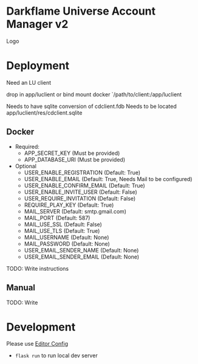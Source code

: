 # Darkflame Universe Account Manager v2

Logo
# Deployment

Need an LU client

drop in app/luclient or bind mount docker `/path/to/client:/app/luclient

Needs to have sqlite conversion of cdclient.fdb
Needs to be located app/luclient/res/cdclient.sqlite

## Docker


 * Required:
    * APP_SECRET_KEY (Must be provided)
    * APP_DATABASE_URI (Must be provided)
 * Optional
    * USER_ENABLE_REGISTRATION (Default: True)
    * USER_ENABLE_EMAIL (Default: True, Needs Mail to be configured)
    * USER_ENABLE_CONFIRM_EMAIL (Default: True)
    * USER_ENABLE_INVITE_USER (Default: False)
    * USER_REQUIRE_INVITATION (Default: False)
    * REQUIRE_PLAY_KEY (Default: True)
    * MAIL_SERVER (Default: smtp.gmail.com)
    * MAIL_PORT (Default: 587)
    * MAIL_USE_SSL (Default: False)
    * MAIL_USE_TLS (Default: True)
    * MAIL_USERNAME (Default: None)
    * MAIL_PASSWORD (Default: None)
    * USER_EMAIL_SENDER_NAME (Default: None)
    * USER_EMAIL_SENDER_EMAIL (Default: None)

TODO: Write instructions

## Manual

TODO: Write

# Development

Please use [Editor Config](https://editorconfig.org/)

 * `flask run` to run local dev server
